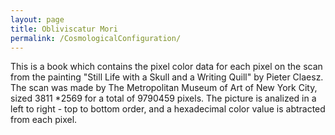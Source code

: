 ```yaml
---
layout: page
title: Obliviscatur Mori
permalink: /CosmologicalConfiguration/
---
```



This is a book which contains the pixel color data for each pixel on the scan from the painting "Still Life with a Skull and a Writing Quill" by Pieter Claesz.
The scan was made by The Metropolitan Museum of Art of New York City, sized 3811 *2569 for a total of 9790459 pixels. 
The picture is analized in a left to right - top to bottom order, and a hexadecimal color value is abtracted from each pixel.

